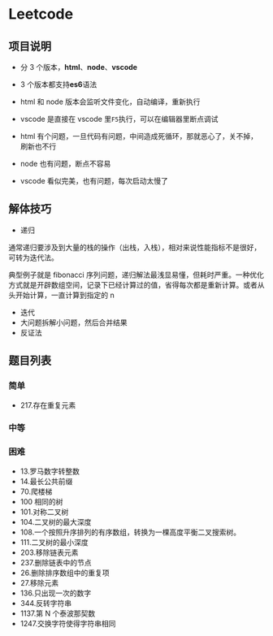 # Leetcode

## 项目说明

- 分 3 个版本，**html**、**node**、**vscode**

- 3 个版本都支持**es6**语法

- html 和 node 版本会监听文件变化，自动编译，重新执行

- vscode 是直接在 vscode 里`F5`执行，可以在编辑器里断点调试

- html 有个问题，一旦代码有问题，中间造成死循环，那就恶心了，关不掉，刷新也不行

- node 也有问题，断点不容易

- vscode 看似完美，也有问题，每次启动太慢了

## 解体技巧

- 递归

通常递归要涉及到大量的栈的操作（出栈，入栈），相对来说性能指标不是很好，可转为迭代法。

典型例子就是 fibonacci 序列问题，递归解法最浅显易懂，但耗时严重。一种优化方式就是开辟数组空间，记录下已经计算过的值，省得每次都是重新计算。或者从头开始计算，一直计算到指定的 n

- 迭代
- 大问题拆解小问题，然后合并结果
- 反证法

## 题目列表

### 简单

- 217.存在重复元素

### 中等

### 困难

- 13.罗马数字转整数
- 14.最长公共前缀
- 70.爬楼梯
- 100 相同的树
- 101.对称二叉树
- 104.二叉树的最大深度
- 108.一个按照升序排列的有序数组，转换为一棵高度平衡二叉搜索树。
- 111.二叉树的最小深度
- 203.移除链表元素
- 237.删除链表中的节点
- 26.删除排序数组中的重复项
- 27.移除元素
- 136.只出现一次的数字
- 344.反转字符串
- 1137.第 N 个泰波那契数
- 1247.交换字符使得字符串相同
